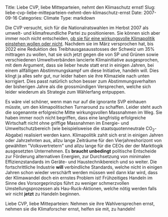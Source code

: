 Title: Liebe CVP, liebe Mitteparteien, nehmt den Klimaschutz ernst!
Slug: liebe-cvp-liebe-mitteparteien-nehmt-den-klimaschutz-ernst
Date: 2007-09-16
Categories: Climate
Type: markdown

Die CVP versucht, sich für die Nationalratswahlen im Herbst 2007 als umwelt- und klimafreundliche Partei zu positionieren. Sie können sich aber immer noch nicht entscheiden, [ob sie für eine wirkungsvolle Klimapolitik einstehen wollen oder nicht](http://www.klimainfo.ch/Single_News.41.0.html?&tx_ttnews%5Btt_news%5D=1490&cHash=f34d4ba68d). Nachdem sie im März versprochen hat, bis 2022 eine Reduktion des Treibhausgasausstosses der Schweiz um 35% mittragen zu wollen, hat sie sich jetzt gegen die von SP und Grünen sowie verschiedenen Umweltverbänden lancierte Klimainitiative ausgesprochen, mit dem Argument, dass sie lieber heute statt erst in einigen Jahren, bei einem allfälligen Abstimmungskampf um diese Initiative, handeln will. Dies klingt ja alles sehr gut, nur leider haben sie ihre Klimaziele nach unten korrigiert. Dies passt natürlich schon besser zum Abstimmungsverhalten der bisherigen Jahre als die grossmündigen Versprechen, welche sich leider wiederum als Strategie zum Wählerfang entpuppen.

Es wäre viel schöner, wenn man nur auf die ignorante SVP einhauen müsste, um den klimapolitischen Turnaround zu schaffen. Leider steht auch die sogenannte erfolgreiche Mitte wirkungsvollen Massnahmen im Weg. Sie haben immer noch nicht begriffen, dass eine langfristig erfolgreiche Wirtschaft nicht ohne griffige Massnahmen im Energie- und Umweltschutzbereich (wie beispielsweise die staatsquotenneutrale CO<sub>2</sub>-Abgabe) realisiert werden kann. Klimapolitik zahlt sich erst in einigen Jahren oder Jahrzehnten aus, allzu lange Zeiträume für den Vierjahreshorizont von gewählten "Volksvertretern" und allzu lange für die CEOs der der Marktlogik ausgesetzten Unternehmen. Es **braucht unbedingt** politische Entscheide zur Förderung alternativen Energien, zur Durchsetzung von minimalen Effizienzstandards im Geräte- und Haustechnikbereich und so weiter. Die fortschrittliche Industrie **will** verbindliche Standards, welche nicht in einigen Jahren schon wieder verschärft werden müssen weil dann klar wird, dass der Klimawandel doch ein ernstes Problem ist! Frühzeitiges Handeln im Sinne des Vorsorgeprinzips führt zu weniger schmerzvollen Umstellungsprozessen als Hau-Ruck-Aktionen, welche nötig werden falls wir nicht **jetzt** zu Handeln beginnen.

Liebe CVP, liebe Mitteparteien: Nehmen sie ihre Wahlversprechen ernst, nehmen sie die Klimaforscher ernst, helfen sie mit, zu handeln!
